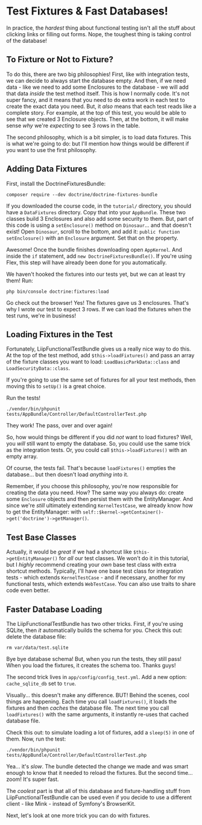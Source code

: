 # Test Fixtures & Fast Databases!

In practice, the *hardest* thing about functional testing isn't all the stuff about
clicking links or filling out forms. Nope, the toughest thing is taking control of
the database!

## To Fixture or Not to Fixture?

To do this, there are two big philosophies! First, like with integration tests, we
can decide to always start the database empty. And then, if we need data - like we
need to add some Enclosures to the database - we will add that data *inside* the
test method itself. This is how I normally code. It's not super fancy, and it means
that you need to do extra work in each test to create the exact data you need. But,
it *also* means that each test reads like a complete story. For example, at the top
of this test, you would be able to see that we created 3 Enclosure objects. Then,
at the bottom, it will make sense *why* we're *expecting* to see 3 rows in the table.

The second philosophy, which is a bit simpler, is to load data fixtures. This is
what we're going to do: but I'll mention how things would be different if you want
to use the first philosophy.

## Adding Data Fixtures

First, install the DoctrineFixturesBundle:

```terminal
composer require --dev doctrine/doctrine-fixtures-bundle
```

If you downloaded the course code, in the `tutorial/` directory, you should have
a `DataFixtures` directory. Copy that into your `AppBundle`. These two classes build
3 Enclosures and also add some security to them. But, part of this code is using
a `setEnclosure()` method on `Dinosaur`... and that doesn't exist! Open `Dinosaur`,
scroll to the bottom, and add it: `public function setEnclosure()` with an `Enclosure`
argument. Set that on the property.

Awesome! Once the bundle finishes downloading open ``AppKernel``. And inside the
`if` statement, add `new DoctrineFixturesBundle()`. If you're using Flex, this step
will have already been done for you automatically.

We haven't hooked the fixtures into our tests yet, but we can at least try them!
Run:

```terminal
php bin/console doctrine:fixtures:load
```

Go check out the browser! Yes! The fixtures gave us 3 enclosures. That's why I wrote
our test to expect 3 rows. If we can load the fixtures when the test runs, we're
in business!

## Loading Fixtures in the Test

Fortunately, LiipFunctionalTestBundle gives us a really nice way to do this. At
the top of the test method, add `$this->loadFixtures()` and pass an array of the
fixture classes you want to load: `LoadBasicParkData::class` and `LoadSecurityData::class`.

If you're going to use the same set of fixtures for all your test methods, then
moving this to `setUp()` is a great choice.

Run the tests!

```terminal-silent
./vendor/bin/phpunit tests/AppBundle/Controller/DefaultControllerTest.php
```

They work! The pass, over and over again!

So, how would things be different if you did *not* want to load fixtures? Well,
you *will* still want to empty the database. So, you could use the same trick as
the integration tests. Or, you could call `$this->loadFixtures()` with an empty array.

Of course, the tests fail. That's because `loadFixtures()` empties the database...
but then doesn't load *anything* into it. 

Remember, if you choose this philosophy, you're now responsible for creating the
data you need. How? The same way you always do: create some `Enclosure` objects
and then persist them with the EntityManager. And since we're *still* ultimately
extending `KernelTestCase`, we already know how to get the EntityManager: with
`self::$kernel->getContainer()->get('doctrine')->getManager()`.

## Test Base Classes

Actually, it would be *great* if we had a shortcut like `$this->getEntityManager()`
for *all* our test classes. We won't do it in this tutorial, but I *highly* recommend
creating your *own* base test class with extra shortcut methods. Typically, I'll
have one base test class for integration tests - which extends `KernelTestCase` -
and if necessary, another for my functional tests, which extends `WebTestCase`. You
can also use traits to share code even better.

## Faster Database Loading

The LiipFunctionalTestBundle has two other tricks. First, if you're using
SQLite, then *it* automatically builds the schema for you. Check this out: delete
the database file:

```terminal-silent
rm var/data/test.sqlite
```

Bye bye database schema! But, when you run the tests, they still pass! When you
load the fixtures, it creates the schema too. Thanks guys!

The second trick lives in `app/config/config_test.yml`. Add a new option:
`cache_sqlite_db` set to `true`.

Visually... this doesn't make any difference. BUT! Behind the scenes, cool things
are happening. Each time you call `loadFixtures()`, it loads the fixtures and then
*caches* the database file. The next time you call `loadFixtures()` with the same
arguments, it instantly re-uses that cached database file.

Check this out: to simulate loading a lot of fixtures, add a `sleep(5)` in one of
them. Now, run the test:

```terminal-silent
./vendor/bin/phpunit tests/AppBundle/Controller/DefaultControllerTest.php
```

Yea... it's *slow*. The bundle detected the change we made and was smart enough
to know that it needed to reload the fixtures. But the second time... zoom! It's
super fast.

The *coolest* part is that all of this database and fixture-handling stuff from
LiipFunctionalTestBundle can be used even if you decide to use a different client -
like Mink - instead of Symfony's BrowserKit.

Next, let's look at one more trick you can do with fixtures.
